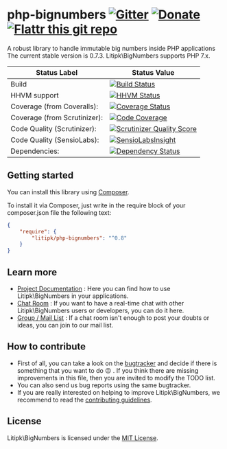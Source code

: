 php-bignumbers [![Gitter](https://badges.gitter.im/Join%20Chat.svg)](https://gitter.im/Litipk/php-bignumbers?utm_source=badge&utm_medium=badge&utm_campaign=pr-badge&utm_content=body_badge) [![Donate](https://img.shields.io/gratipay/litipk.svg "Donate")](https://gratipay.com/litipk/) [![Flattr this git repo](http://api.flattr.com/button/flattr-badge-large.png)](https://flattr.com/submit/auto?user_id=castarco&url=https://github.com/Litipk/php-bignumbers/&title=php-bignumbers&language=&tags=github&category=software) 
==============

A robust library to handle immutable big numbers inside PHP applications
The current stable version is 0.7.3. Litipk\BigNumbers supports PHP 7.x.


Status Label  | Status Value
--------------|-------------
Build | [![Build Status](https://api.travis-ci.org/Litipk/php-bignumbers.png?tag=0.7.0)](https://travis-ci.org/Litipk/php-bignumbers)
HHVM support | [![HHVM Status](http://hhvm.h4cc.de/badge/litipk/php-bignumbers.svg)](http://hhvm.h4cc.de/package/litipk/php-bignumbers)
Coverage (from Coveralls): | [![Coverage Status](https://coveralls.io/repos/Litipk/php-bignumbers/badge.png?tag=0.7.0)](https://coveralls.io/r/Litipk/php-bignumbers?branch=master)
Coverage (from Scrutinizer): | [![Code Coverage](https://scrutinizer-ci.com/g/Litipk/php-bignumbers/badges/coverage.png?s=58936d9334e7fc2413a43ad6cf1c7c1577f1f39c)](https://scrutinizer-ci.com/g/Litipk/php-bignumbers/)
Code Quality (Scrutinizer): | [![Scrutinizer Quality Score](https://scrutinizer-ci.com/g/Litipk/php-bignumbers/badges/quality-score.png?b=master)](https://scrutinizer-ci.com/g/Litipk/php-bignumbers/)
Code Quality (SensioLabs): | [![SensioLabsInsight](https://insight.sensiolabs.com/projects/9a279fbe-2b37-4612-abc0-027a3ad5d69c/mini.png)](https://insight.sensiolabs.com/projects/9a279fbe-2b37-4612-abc0-027a3ad5d69c)
Dependencies: | [![Dependency Status](https://www.versioneye.com/user/projects/52cc91c6ec13754970000275/badge.png)](https://www.versioneye.com/user/projects/52cc91c6ec13754970000275)

## Getting started

You can install this library using [Composer](http://getcomposer.org/).

To install it via Composer, just write in the require block of your
composer.json file the following text:

```json
{
    "require": {
        "litipk/php-bignumbers": "^0.8"
    }
}
```

## Learn more

 * [Project Documentation](https://github.com/Litipk/php-bignumbers/wiki) : Here you can find how to use Litipk\BigNumbers in your applications.
 * [Chat Room](https://gitter.im/Litipk/php-bignumbers) : If you want to have a real-time chat with other Litipk\BigNumbers users or developers, you can do it here.
 * [Group / Mail List](https://groups.io/org/groupsio/php-bignumbers) : If a chat room isn't enough to post your doubts or ideas, you can join to our mail list.

## How to contribute

 * First of all, you can take a look on the [bugtracker](https://github.com/Litipk/php-bignumbers/issues) and decide if there is something that you want to do :wink: . If you think there are missing improvements in this file, then you are invited to modify the TODO list.
 * You can also send us bug reports using the same bugtracker.
 * If you are really interested on helping to improve Litipk\BigNumbers, we recommend to read the [contributing guidelines](https://github.com/Litipk/php-bignumbers/blob/master/CONTRIBUTING.md).

## License

Litipk\BigNumbers is licensed under the [MIT License](https://github.com/Litipk/php-bignumbers/blob/master/LICENSE).
